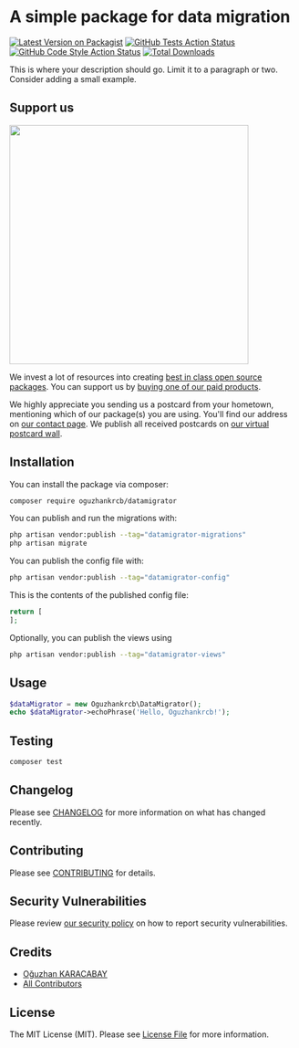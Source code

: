 # A simple package for data migration

[![Latest Version on Packagist](https://img.shields.io/packagist/v/oguzhankrcb/datamigrator.svg?style=flat-square)](https://packagist.org/packages/oguzhankrcb/datamigrator)
[![GitHub Tests Action Status](https://img.shields.io/github/actions/workflow/status/oguzhankrcb/datamigrator/run-tests.yml?branch=main&label=tests&style=flat-square)](https://github.com/oguzhankrcb/datamigrator/actions?query=workflow%3Arun-tests+branch%3Amain)
[![GitHub Code Style Action Status](https://img.shields.io/github/actions/workflow/status/oguzhankrcb/datamigrator/fix-php-code-style-issues.yml?branch=main&label=code%20style&style=flat-square)](https://github.com/oguzhankrcb/datamigrator/actions?query=workflow%3A"Fix+PHP+code+style+issues"+branch%3Amain)
[![Total Downloads](https://img.shields.io/packagist/dt/oguzhankrcb/datamigrator.svg?style=flat-square)](https://packagist.org/packages/oguzhankrcb/datamigrator)

This is where your description should go. Limit it to a paragraph or two. Consider adding a small example.

## Support us

[<img src="https://github-ads.s3.eu-central-1.amazonaws.com/DataMigrator.jpg?t=1" width="419px" />](https://spatie.be/github-ad-click/DataMigrator)

We invest a lot of resources into creating [best in class open source packages](https://spatie.be/open-source). You can support us by [buying one of our paid products](https://spatie.be/open-source/support-us).

We highly appreciate you sending us a postcard from your hometown, mentioning which of our package(s) you are using. You'll find our address on [our contact page](https://spatie.be/about-us). We publish all received postcards on [our virtual postcard wall](https://spatie.be/open-source/postcards).

## Installation

You can install the package via composer:

```bash
composer require oguzhankrcb/datamigrator
```

You can publish and run the migrations with:

```bash
php artisan vendor:publish --tag="datamigrator-migrations"
php artisan migrate
```

You can publish the config file with:

```bash
php artisan vendor:publish --tag="datamigrator-config"
```

This is the contents of the published config file:

```php
return [
];
```

Optionally, you can publish the views using

```bash
php artisan vendor:publish --tag="datamigrator-views"
```

## Usage

```php
$dataMigrator = new Oguzhankrcb\DataMigrator();
echo $dataMigrator->echoPhrase('Hello, Oguzhankrcb!');
```

## Testing

```bash
composer test
```

## Changelog

Please see [CHANGELOG](CHANGELOG.md) for more information on what has changed recently.

## Contributing

Please see [CONTRIBUTING](CONTRIBUTING.md) for details.

## Security Vulnerabilities

Please review [our security policy](../../security/policy) on how to report security vulnerabilities.

## Credits

- [Oğuzhan KARACABAY](https://github.com/oguzhankrcb)
- [All Contributors](../../contributors)

## License

The MIT License (MIT). Please see [License File](LICENSE.md) for more information.
